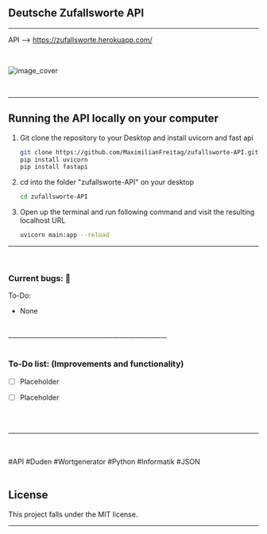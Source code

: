 
## Deutsche Zufallsworte API

__________________________________________________


API --> https://zufallsworte.herokuapp.com/


<br>

![image_cover](https://user-images.githubusercontent.com/46624616/165381268-82eef7fe-7b8d-4515-a06d-aec7d3d62518.png)


<br>

__________________________________________________


<!-- GETTING STARTED -->
## Running the API locally on your computer


1. Git clone the repository to your Desktop and install uvicorn and fast api 
   ```sh
   git clone https://github.com/MaximilianFreitag/zufallsworte-API.git
   pip install uvicorn
   pip install fastapi
   ```

2. cd into the folder "zufallsworte-API" on your desktop
   ```sh
   cd zufallsworte-API
   ```
   
3. Open up the terminal and run following command and visit the resulting localhost URL
   ```sh
   uvicorn main:app --reload
   ```



__________________________________________________

<br>

### Current bugs: 🐞

To-Do:

- None



<br>
__________________________________________________

<br>
<br>

### To-Do list: (Improvements and functionality)

- [ ] Placeholder
- [ ] Placeholder


<br>
<br>

__________________________________________________
<br />
<br />
#API #Duden #Wortgenerator #Python #Informatik #JSON 
<br />
<br />



## License
This project falls under the MIT license.



__________________________________________________

<br>
<br>
<br>
<br>
